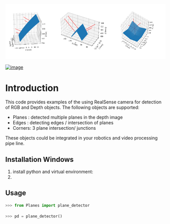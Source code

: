 ![](doc/planes.png)

[![image](https://img.shields.io/pypi/v/scikit-spatial.svg)](https://pypi.python.org/pypi/scikit-spatial)


# Introduction

This code provides examples of the using RealSense camera for detection of RGB and Depth objects.
The following objects are supported:

-   Planes : detected multiple planes in the depth image
-   Edges  : detecting edges / intersection of planes 
-   Corners: 3 plane intersection/ junctions

These objects could be integrated in your robotics and video processing pipe line.


## Installation Windows

1. install python and virtual environment:
2. 

## Usage

```py
>>> from Planes import plane_detector

>>> pd = plane_detector()

```